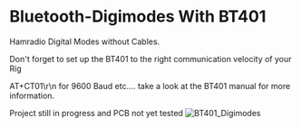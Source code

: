 # Bluetooth-Digimodes With BT401
Hamradio Digital Modes without Cables.

Don't forget to set up the BT401 to the right communication velocity of your Rig

AT+CT01\r\n for 9600 Baud etc.... take a look at the BT401 manual for more information.

Project still in progress and PCB not yet tested
![BT401_Digimodes](https://github.com/DM3FG-CT7ABA/Hamradio-Bluetooth-Digimodes/assets/26884406/602571cc-73e4-42d7-8d5d-9626c57a437a)
